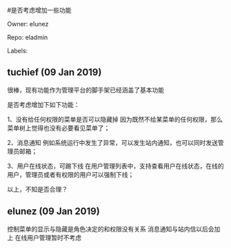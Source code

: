 #是否考虑增加一些功能

Owner: elunez

Repo: eladmin

Labels: 

## tuchief (09 Jan 2019)

很棒，现有功能作为管理平台的脚手架已经涵盖了基本功能

是否考虑增加下如下功能：

1、没有给任何权限的菜单是否可以隐藏掉
因为既然不给某菜单的任何权限，那么菜单树上觉得也没有必要看见菜单了；

2、消息通知
例如系统运行中发生了异常，可以发生站内通知，也可以同时发送管理员邮箱；

3、用户在线状态，可踢下线
在用户管理列表中，支持查看用户在线状态，在线的用户，管理员或者有权限的用户可以强制下线；

以上，不知是否合理？

## elunez (09 Jan 2019)

控制菜单的显示与隐藏是角色决定的和权限没有关系
消息通知与站内信以后会加上
在线用户管理暂时不考虑


